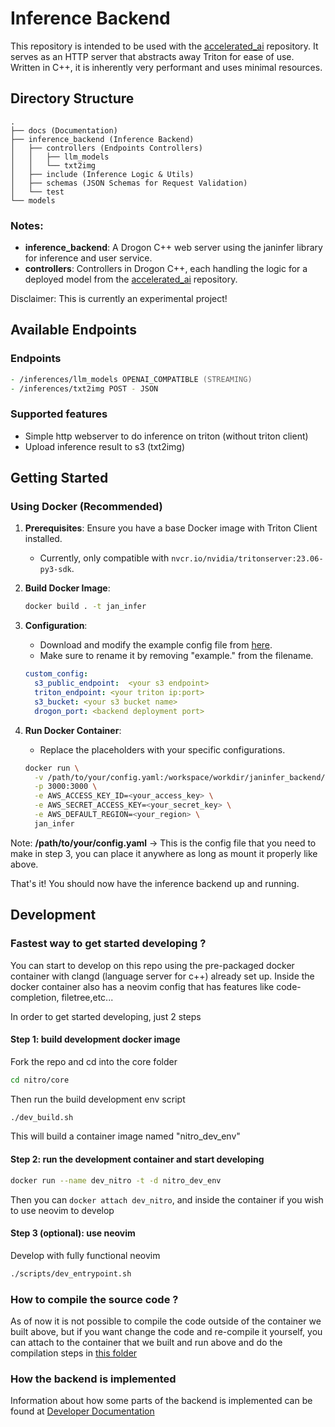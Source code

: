 # Inference Backend

This repository is intended to be used with the [accelerated_ai](https://github.com/janhq/accelerated_ai) repository. It serves as an HTTP server that abstracts away Triton for ease of use. Written in C++, it is inherently very performant and uses minimal resources.

## Directory Structure

```
.
├── docs (Documentation)
├── inference_backend (Inference Backend)
│   ├── controllers (Endpoints Controllers)
│   │   ├── llm_models
│   │   └── txt2img
│   ├── include (Inference Logic & Utils)
│   ├── schemas (JSON Schemas for Request Validation)
│   └── test
└── models
```


### Notes:
- **inference_backend**: A Drogon C++ web server using the janinfer library for inference and user service.
- **controllers**: Controllers in Drogon C++, each handling the logic for a deployed model from the [accelerated_ai](https://github.com/janhq/accelerated_ai) repository.

Disclaimer: This is currently an experimental project!

## Available Endpoints

### Endpoints

```zsh
- /inferences/llm_models OPENAI_COMPATIBLE (STREAMING)
- /inferences/txt2img POST - JSON
```

### Supported features
- Simple http webserver to do inference on triton (without triton client)
- Upload inference result to s3 (txt2img)

## Getting Started

### Using Docker (Recommended)

1. **Prerequisites**: Ensure you have a base Docker image with Triton Client installed.
    - Currently, only compatible with `nvcr.io/nvidia/tritonserver:23.06-py3-sdk`.

2. **Build Docker Image**: 
    ```zsh
    docker build . -t jan_infer
    ```

3. **Configuration**: 
    - Download and modify the example config file from [here](example.config.yaml).
    - Make sure to rename it by removing "example." from the filename.

    ```yaml
    custom_config:
      s3_public_endpoint:  <your s3 endpoint>
      triton_endpoint: <your triton ip:port>
      s3_bucket: <your s3 bucket name>
      drogon_port: <backend deployment port>
    ```

4. **Run Docker Container**: 
    - Replace the placeholders with your specific configurations.
  
    ```zsh
    docker run \
      -v /path/to/your/config.yaml:/workspace/workdir/janinfer_backend/config.yaml \
      -p 3000:3000 \
      -e AWS_ACCESS_KEY_ID=<your_access_key> \
      -e AWS_SECRET_ACCESS_KEY=<your_secret_key> \
      -e AWS_DEFAULT_REGION=<your_region> \
      jan_infer
    ```

Note: **/path/to/your/config.yaml** -> This is the config file that you need to make in step 3, you can place it anywhere as long as mount it properly like above.

That's it! You should now have the inference backend up and running.


## Development

### Fastest way to get started developing ?

You can start to develop on this repo using the pre-packaged docker container with clangd (language server for c++) already set up. Inside the docker container also has a neovim config that has features like code-completion, filetree,etc...

In order to get started developing, just 2 steps


#### Step 1: build development docker image
Fork the repo and cd into the core folder

```zsh
cd nitro/core
```
Then run the build development env script

```zsh
./dev_build.sh
```
This will build a container image named "nitro_dev_env"
#### Step 2: run the development container and start developing
```zsh
docker run --name dev_nitro -t -d nitro_dev_env 
```
Then you can `docker attach dev_nitro`, and inside the container if you wish to use neovim to develop
#### Step 3 (optional): use neovim
Develop with fully functional neovim
```zsh
./scripts/dev_entrypoint.sh
```

### How to compile the source code ?

As of now it is not possible to compile the code outside of the container we built above, but if you want change the code and re-compile it yourself, you can attach to the container that we built and run above and do the compilation steps in [this folder](inference_backend)

### How the backend is implemented
Information about how some parts of the backend is implemented can be found at [Developer Documentation](docs/development)
